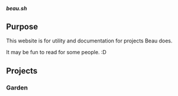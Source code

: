 <h5>beau.sh</h5>

## Purpose 

This website is for utility and documentation for projects Beau does. 

It may be fun to read for some people. :D 

## Projects 

### Garden
